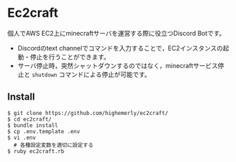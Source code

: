 # Ec2craft

個人でAWS EC2上にminecraftサーバを運営する際に役立つDiscord Botです。

- Discordのtext channelでコマンドを入力することで，EC2インスタンスの起動・停止を行うことができます。
- サーバ停止時，突然シャットダウンするのではなく，minecraftサービス停止と `shutdown` コマンドによる停止が可能です。

## Install

```
$ git clone https://github.com/highemerly/ec2craft/
$ cd ec2craft/
$ bundle install
$ cp .env.template .env
$ vi .env
  # 各種設定変数を適切に設定する
$ ruby ec2craft.rb
```